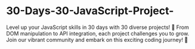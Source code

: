 # 30-Days-30-JavaScript-Project-
Level up your JavaScript skills in 30 days with 30 diverse projects! 🌟 From DOM manipulation to API integration, each project challenges you to grow. Join our vibrant community and embark on this exciting coding journey! 🎉
